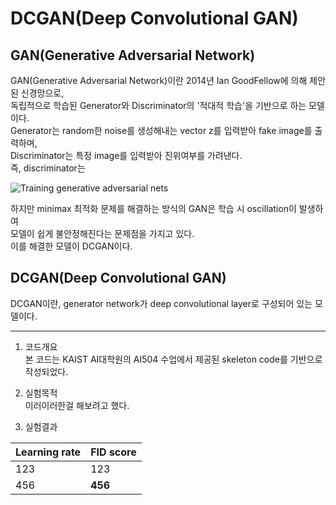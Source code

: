 # DCGAN(Deep Convolutional GAN)   
## GAN(Generative Adversarial Network)   
GAN(Generative Adversarial Network)이란 2014년 Ian GoodFellow에 의해 제안된 신경망으로,   
독립적으로 학습된 Generator와 Discriminator의 '적대적 학습'을 기반으로 하는 모델이다.   
Generator는 random한 noise를 생성해내는 vector z를 입력받아 fake image를 출력하며,   
Discriminator는 특정 image를 입력받아 진위여부를 가려낸다.   
즉, discriminator는   

![Training generative adversarial nets](https://user-images.githubusercontent.com/61346536/98138992-055ac900-1f07-11eb-8e4f-258b1535d9b7.png)


하지만 minimax 최적화 문제를 해결하는 방식의 GAN은 학습 시 oscillation이 발생하여    
모델이 쉽게 불안정해진다는 문제점을 가지고 있다.   
이를 해결한 모델이 DCGAN이다.   

## DCGAN(Deep Convolutional GAN)   
DCGAN이란, generator network가 deep convolutional layer로 구성되어 있는 모델이다.   

---   
1. 코드개요   
본 코드는 KAIST AI대학원의 AI504 수업에서 제공된 skeleton code를 기반으로 작성되었다.   
   
2. 실험목적   
이러이러한걸 해보려고 했다.

3. 실험결과   
   
| Learning rate | FID score |   
| ----- | ----- |    
| 123 | 123 |   
| 456 | **456** |   
